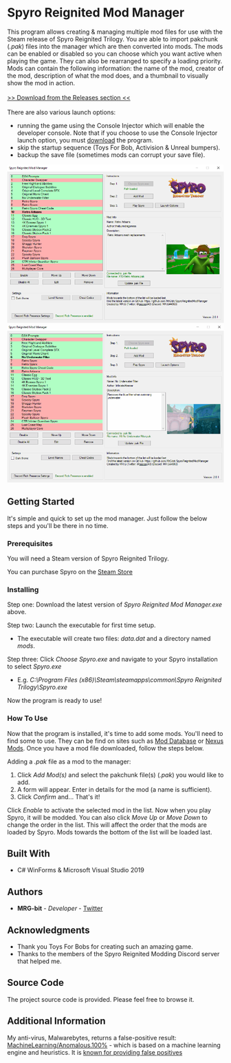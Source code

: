 # Spyro Reignited Mod Manager

This program allows creating & managing multiple mod files for use with the Steam release of Spyro Reignited Trilogy. You are able to import pakchunk (*.pak*) files into the manager which are then converted into mods. The mods can be enabled or disabled so you can choose which you want active when playing the game. They can also be rearranged to specify a loading priority. Mods can contain the following information: the name of the mod, creator of the mod, description of what the mod does, and a thumbnail to visually show the mod in action.
</br></br>
[>> Download from the Releases section <<](https://github.com/MrG-bit/SpyroReignitedModManager/releases)
</br></br>
There are also various launch options: 
* running the game using the Console Injector which will enable the developer console. Note that if you choose to use the Console Injector launch option, you must [download](https://drive.google.com/file/d/1Z6SY-c7wbEPN9FsM-kZHiqtYbAsA6F2g/view) the program.
* skip the startup sequence (Toys For Bob, Activision & Unreal bumpers).
* backup the save file (sometimes mods can corrupt your save file).

![](SpyroMMScreenshot.png)
![](SpyroMMPreview.gif)

## Getting Started

It's simple and quick to set up the mod manager. Just follow the below steps and you'll be there in no time.

### Prerequisites

You will need a Steam version of Spyro Reignited Trilogy.

You can purchase Spyro on the [Steam Store](https://store.steampowered.com/app/996580/Spyro_Reignited_Trilogy/)

### Installing

Step one: Download the latest version of *Spyro Reignited Mod Manager.exe* above.

Step two: Launch the executable for first time setup.
* The executable will create two files: *data.dat* and a directory named *mods*.

Step three: Click *Choose Spyro.exe* and navigate to your Spyro installation to select *Spyro.exe*
* E.g. *C:\Program Files (x86)\Steam\steamapps\common\Spyro Reignited Trilogy\Spyro.exe*

Now the program is ready to use!

### How To Use

Now that the program is installed, it's time to add some mods. You'll need to find some to use. They can be find on sites such as [Mod Database](https://www.moddb.com/games/spyro-reignited-trilogy/) or [Nexus Mods](https://www.nexusmods.com/spyroreignitedtrilogy). Once you have a mod file downloaded, follow the steps below.

Adding a *.pak* file as a mod to the manager:
1. Click *Add Mod(s)* and select the pakchunk file(s) (*.pak*) you would like to add.
2. A form will appear. Enter in details for the mod (a name is sufficient).
3. Click *Confirm* and... That's it!

Click *Enable* to activate the selected mod in the list. Now when you play Spyro, it will be modded. You can also click *Move Up* or *Move Down* to change the order in the list. This will affect the order that the mods are loaded by Spyro. Mods towards the bottom of the list will be loaded last.

## Built With

* C# WinForms & Microsoft Visual Studio 2019

## Authors

* **MRG-bit** - *Developer* - [Twitter](https://twitter.com/ggggg243/)

## Acknowledgments

* Thank you Toys For Bobs for creating such an amazing game.
* Thanks to the members of the Spyro Reignited Modding Discord server that helped me.

## Source Code

The project source code is provided. Please feel free to browse it.

## Additional Information

My anti-virus, Malwarebytes, returns a false-positive result: [MachineLearning/Anomalous.100%](https://blog.malwarebytes.com/detections/machinelearning-anomalous-100/) - which is based on a machine learning engine and heuristics. It is [known for providing false positives](https://forums.malwarebytes.com/topic/229840-false-positive-machinelearninganomalous100/)
